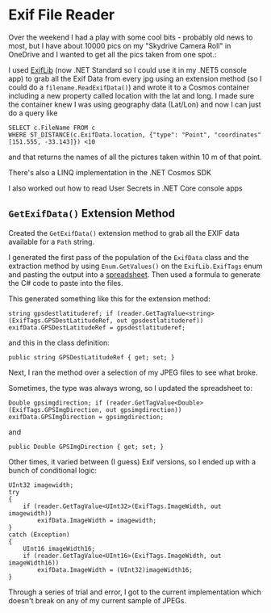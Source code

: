 # Exif File Reader

Over the weekend I had a play with some cool bits - probably old news to most, but I have about 10000 pics on my "Skydrive Camera Roll" in OneDrive and I wanted to get all the pics taken from one spot.:

I used [ExifLib](https://www.nuget.org/packages/ExifLib) (now .NET Standard so I could use it in my .NET5 console app) to grab all the Exif Data from every jpg using an extension method (so I could do a `filename.ReadExifData()`) and wrote it to a Cosmos container including a new property called location with the lat and long. I made sure the container knew I was using geography data (Lat/Lon) and now I can just do a query like

```
SELECT c.FileName FROM c 
WHERE ST_DISTANCE(c.ExifData.location, {"type": "Point", "coordinates":[151.555, -33.143]}) <10
```

and that returns the names of all the pictures taken within 10 m of that point.

There's also a LINQ implementation in the .NET Cosmos SDK

I also worked out how to read User Secrets in .NET Core console apps
​​​​​​
## `GetExifData()` Extension Method

Created the `GetExifData()` extension method to grab all the EXIF data available for a `Path` string.

I generated the first pass of the population of the `ExifData` class and the extraction method by using `Enum.GetValues()` on the `ExifLib.ExifTags` enum and pasting the output into a [spreadsheet](./enum.xlsx). Then used a formula to generate the C# code to paste into the files.

This generated something like this for the extension method:

``` CSharp
string gpsdestlatituderef; if (reader.GetTagValue<string>(ExifTags.GPSDestLatitudeRef, out gpsdestlatituderef)) exifData.GPSDestLatitudeRef = gpsdestlatituderef;
```

and this in the class definition:

``` CSharp
public string GPSDestLatitudeRef { get; set; }
```

Next, I ran the method over a selection of my JPEG files to see what broke.

Sometimes, the type was always wrong, so I updated the spreadsheet to:

``` CSharp
Double gpsimgdirection; if (reader.GetTagValue<Double>(ExifTags.GPSImgDirection, out gpsimgdirection)) exifData.GPSImgDirection = gpsimgdirection;
```

and

``` CSharp
public Double GPSImgDirection { get; set; }
```

Other times, it varied between (I guess) Exif versions, so I ended up with a bunch of conditional logic:

``` CSharp
UInt32 imagewidth;
try
{
    if (reader.GetTagValue<UInt32>(ExifTags.ImageWidth, out imagewidth))
        exifData.ImageWidth = imagewidth;
}
catch (Exception)
{
    UInt16 imageWidth16;
    if (reader.GetTagValue<UInt16>(ExifTags.ImageWidth, out imageWidth16))
        exifData.ImageWidth = (UInt32)imageWidth16;
}
```

Through a series of trial and error, I got to the current implementation which doesn't break on any of my current sample of JPEGs.
